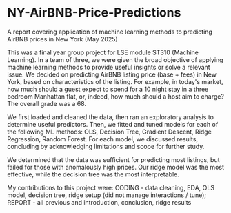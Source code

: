 # NY-AirBNB-Price-Predictions
A report covering application of machine learning methods to predicting AirBNB prices in New York (May 2025)

This was a final year group project for LSE module ST310 (Machine Learning). In a team of three, we were given the broad objective of applying machine learning methods to provide useful insights or solve a relevant issue. We decided on predicting AirBNB listing price (base + fees) in New York, based on characteristics of the listing. For example, in today's market, how much should a guest expect to spend for a 10 night stay in a three bedroom Manhattan flat, or, indeed, how much should a host aim to charge? The overall grade was a 68.

We first loaded and cleaned the data, then ran an exploratory analysis to determine useful predictors. Then, we fitted and tuned models for each of the following ML methods: OLS, Decision Tree, Gradient Descent, Ridge Regression, Random Forest. For each model, we discussed results, concluding by acknowledging limitations and scope for further study.

We determined that the data was sufficient for predicting most listings, but failed for those with anomalously high prices. Our ridge model was the most effective, while the decision tree was the most interpretable.

My contributions to this project were: CODING - data cleaning, EDA, OLS model, decision tree, ridge setup (did not manage interactions / tune); REPORT - all previous and introduction, conclusion, ridge results
